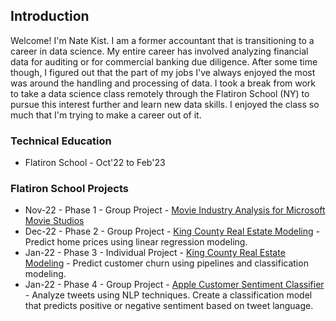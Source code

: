 ## Introduction

Welcome! I'm Nate Kist.  I am a former accountant that is transitioning to a career in data science.  My entire career has involved analyzing financial data for auditing or for commercial banking due diligence.  After some time though, I figured out that the part of my jobs I've always enjoyed the most was around the handling and processing of data.  I took a break from work to take a data science class remotely through the Flatiron School (NY) to pursue this interest further and learn new data skills.  I enjoyed the class so much that I'm trying to make a career out of it.   

### Technical Education
- Flatiron School - Oct'22 to Feb'23

### Flatiron School Projects
- Nov-22 - Phase 1 - Group Project - [Movie Industry Analysis for Microsoft Movie Studios](https://github.com/fetterollie/Microsoft-Movie-Analysis)
- Dec-22 - Phase 2 - Group Project - [King County Real Estate Modeling](https://github.com/ilanhaskel/Sleep-Regression-Project2) - Predict home prices using linear regression modeling.  
- Jan-22 - Phase 3 - Individual Project - [King County Real Estate Modeling](https://github.com/ilanhaskel/Sleep-Regression-Project2) - Predict customer churn using pipelines and classification modeling.
- Jan-22 - Phase 4 - Group Project -  [Apple Customer Sentiment Classifier](https://github.com/josecastillofl/phase_4_project) - Analyze tweets using NLP techniques.  Create a classification model that predicts positive or negative sentiment based on tweet language. 

